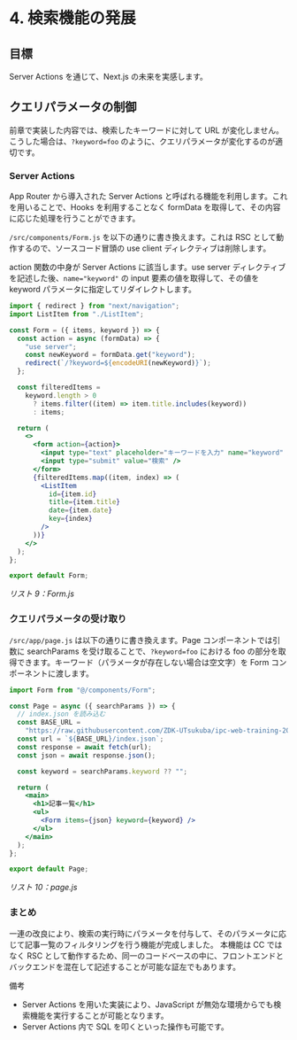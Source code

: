 # 4. 検索機能の発展

## 目標

Server Actions を通じて、Next.js の未来を実感します。

## クエリパラメータの制御

前章で実装した内容では、検索したキーワードに対して URL が変化しません。こうした場合は、`?keyword=foo` のように、クエリパラメータが変化するのが適切です。

### Server Actions 
App Router から導入された Server Actions と呼ばれる機能を利用します。これを用いることで、Hooks を利用することなく formData を取得して、その内容に応じた処理を行うことができます。

`/src/components/Form.js` を以下の通りに書き換えます。これは RSC として動作するので、ソースコード冒頭の use client ディレクティブは削除します。

action 関数の中身が Server Actions に該当します。use server ディレクティブを記述した後、`name="keyword"` の input 要素の値を取得して、その値を keyword パラメータに指定してリダイレクトします。

```jsx
import { redirect } from "next/navigation";
import ListItem from "./ListItem";

const Form = ({ items, keyword }) => {
  const action = async (formData) => {
    "use server";
    const newKeyword = formData.get("keyword");
    redirect(`/?keyword=${encodeURI(newKeyword)}`);
  };

  const filteredItems =
    keyword.length > 0
      ? items.filter((item) => item.title.includes(keyword))
      : items;

  return (
    <>
      <form action={action}>
        <input type="text" placeholder="キーワードを入力" name="keyword" />
        <input type="submit" value="検索" />
      </form>
      {filteredItems.map((item, index) => (
        <ListItem
          id={item.id}
          title={item.title}
          date={item.date}
          key={index}
        />
      ))}
    </>
  );
};

export default Form;
```
*リスト 9：Form.js*

### クエリパラメータの受け取り

`/src/app/page.js` は以下の通りに書き換えます。Page コンポーネントでは引数に searchParams を受け取ることで、`?keyword=foo` における foo の部分を取得できます。キーワード（パラメータが存在しない場合は空文字）を Form コンポーネントに渡します。

```jsx
import Form from "@/components/Form";

const Page = async ({ searchParams }) => {
  // index.json を読み込む
  const BASE_URL =
    "https://raw.githubusercontent.com/ZDK-UTsukuba/ipc-web-training-2024/master/phase3/samples/data";
  const url = `${BASE_URL}/index.json`;
  const response = await fetch(url);
  const json = await response.json();

  const keyword = searchParams.keyword ?? "";

  return (
    <main>
      <h1>記事一覧</h1>
      <ul>
        <Form items={json} keyword={keyword} />
      </ul>
    </main>
  );
};

export default Page;
```

*リスト 10：page.js*

### まとめ

一連の改良により、検索の実行時にパラメータを付与して、そのパラメータに応じて記事一覧のフィルタリングを行う機能が完成しました。
本機能は CC ではなく RSC として動作するため、同一のコードベースの中に、フロントエンドとバックエンドを混在して記述することが可能な証左でもあります。

備考

- Server Actions を用いた実装により、JavaScript が無効な環境からでも検索機能を実行することが可能となります。
- Server Actions 内で SQL を叩くといった操作も可能です。
